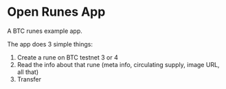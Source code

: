# Open Runes App
A BTC runes example app.

The app does 3 simple things:

1. Create a rune on BTC testnet 3 or 4
2. Read the info about that rune (meta info, circulating supply, image URL, all that)
3. Transfer
